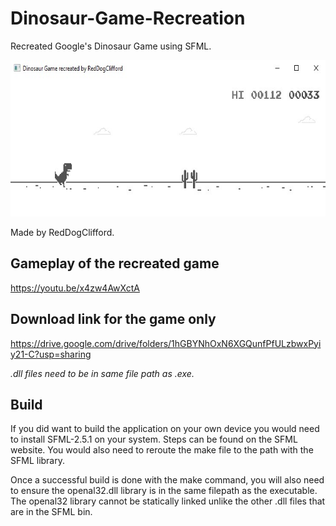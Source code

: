 # Dinosaur-Game-Recreation
Recreated Google's Dinosaur Game using SFML.

<a href="https://github.com/RedDogClifford/Dinosaur-Game-Recreation/">
  <img src="/Dinosaur Game/gameplayImages/dinosaur-game-recreated-gameplay.jpg" width="750" height="250">
</a>

Made by RedDogClifford.

## Gameplay of the recreated game

https://youtu.be/x4zw4AwXctA


## Download link for the game only 

https://drive.google.com/drive/folders/1hGBYNhOxN6XGQunfPfULzbwxPyiy21-C?usp=sharing

*.dll files need to be in same file path as .exe.*


## Build

If you did want to build the application on your own device you would need to install SFML-2.5.1 on your system.
Steps can be found on the SFML website.
You would also need to reroute the make file to the path with the SFML library.

Once a successful build is done with the make command,
you will also need to ensure the openal32.dll library is in the same filepath as the executable.
The openal32 library cannot be statically linked unlike the other .dll files that are in the SFML bin.
